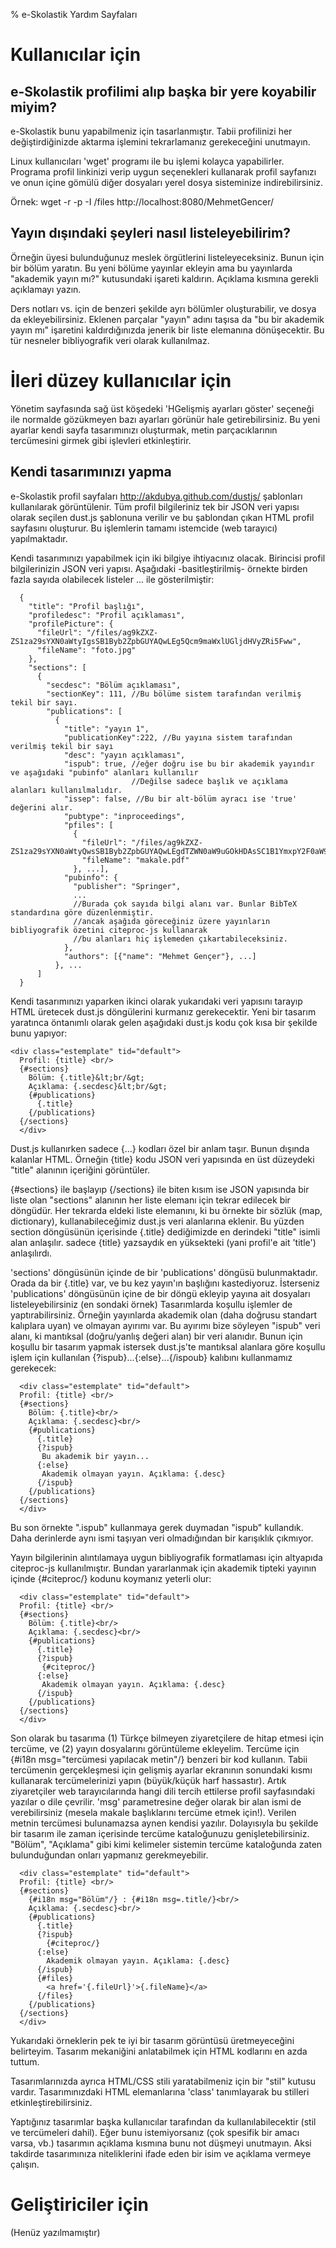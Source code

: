 % e-Skolastik Yardım Sayfaları

Kullanıcılar için
===================
e-Skolastik profilimi alıp başka bir yere koyabilir miyim?
---------------------------------------------------------------
e-Skolastik bunu yapabilmeniz için tasarlanmıştır. Tabii profilinizi her değiştirdiğinizde aktarma işlemini 
tekrarlamanız gerekeceğini unutmayın.

Linux kullanıcıları 'wget' programı ile bu işlemi kolayca yapabilirler. Programa profil linkinizi verip uygun 
seçenekleri kullanarak profil sayfanızı ve onun içine gömülü diğer dosyaları yerel dosya sisteminize indirebilirsiniz.

Örnek:
    wget -r -p  -I /files http://localhost:8080/MehmetGencer/

Yayın dışındaki şeyleri nasıl listeleyebilirim?
------------------------------------------------
Örneğin üyesi bulunduğunuz meslek örgütlerini listeleyeceksiniz. Bunun için bir bölüm yaratın. 
Bu yeni bölüme yayınlar ekleyin ama bu yayınlarda "akademik yayın mı?" kutusundaki işareti kaldırın.
Açıklama kısmına gerekli açıklamayı yazın.

Ders notları vs. için de benzeri şekilde ayrı bölümler oluşturabilir, ve dosya da ekleyebilirsiniz. 
Eklenen parçalar "yayın" adını taşısa da "bu bir akademik yayın mı" işaretini kaldırdığınızda 
jenerik bir liste elemanına dönüşecektir. Bu tür nesneler bibliyografik veri olarak kullanılmaz. 

İleri düzey kullanıcılar için
==============================
Yönetim sayfasında sağ üst köşedeki 'HGelişmiş ayarları göster' seçeneği ile normalde gözükmeyen bazı 
ayarları görünür hale getirebilirsiniz. Bu yeni ayarlar kendi sayfa tasarımınızı oluşturmak, metin parçacıklarının
tercümesini girmek gibi işlevleri etkinleştirir.

Kendi tasarımınızı yapma
-------------------------
e-Skolastik profil sayfaları http://akdubya.github.com/dustjs/ şablonları kullanılarak görüntülenir. 
Tüm profil bilgileriniz tek bir JSON veri yapısı olarak seçilen dust.js şablonuna verilir
ve bu şablondan çıkan HTML profil sayfasını oluşturur. Bu işlemlerin tamamı istemcide (web tarayıcı) yapılmaktadır.

Kendi tasarımınızı yapabilmek için iki bilgiye ihtiyacınız olacak. Birincisi profil bilgilerinizin JSON veri yapısı.
Aşağıdaki -basitleştirilmiş- örnekte birden fazla sayıda olabilecek listeler ... ile gösterilmiştir:

      {
        "title": "Profil başlığı",
        "profiledesc": "Profil açıklaması",
        "profilePicture": { 
          "fileUrl": "/files/ag9kZXZ-ZS1za29sYXN0aWtyIgsSB1Byb2ZpbGUYAQwLEg5Qcm9maWxlUGljdHVyZRi5Fww",
          "fileName": "foto.jpg"
        },
        "sections": [
          {
            "secdesc": "Bölüm açıklaması",
            "sectionKey": 111, //Bu bölüme sistem tarafından verilmiş tekil bir sayı.
            "publications": [
              {
                "title": "yayın 1",
                "publicationKey":222, //Bu yayına sistem tarafından verilmiş tekil bir sayı
                "desc": "yayın açıklaması",
                "ispub": true, //eğer doğru ise bu bir akademik yayındır ve aşağıdaki "pubinfo" alanları kullanılır
                               //Değilse sadece başlık ve açıklama alanları kullanılmalıdır.
                "issep": false, //Bu bir alt-bölüm ayracı ise 'true' değerini alır.
                "pubtype": "inproceedings",
                "pfiles": [
                  { 
                    "fileUrl": "/files/ag9kZXZ-ZS1za29sYXN0aWtyQwsSB1Byb2ZpbGUYAQwLEgdTZWN0aW9uGOkHDAsSC1B1YmxpY2F0aW9uGOsHDAsSD1B1YmxpY2F0aW9uRmlsZRjvBww",
                    "fileName": "makale.pdf"
                  }, ...],
                "pubinfo": {
                  "publisher": "Springer",
                  ...
                  //Burada çok sayıda bilgi alanı var. Bunlar BibTeX standardına göre düzenlenmiştir.
                  //ancak aşağıda göreceğiniz üzere yayınların bibliyografik özetini citeproc-js kullanarak
                  //bu alanları hiç işlemeden çıkartabileceksiniz.
                },
                "authors": [{"name": "Mehmet Gençer"}, ...]
              }, ...
          ]
      }

Kendi tasarımınızı yaparken ikinci olarak yukarıdaki veri yapısını tarayıp HTML üretecek dust.js döngülerini
kurmanız gerekecektir. Yeni bir tasarım yaratınca öntanımlı olarak gelen aşağıdaki dust.js kodu
çok kısa bir şekilde bunu yapıyor:

    <div class="estemplate" tid="default">
      Profil: {title} <br/>
      {#sections}
        Bölüm: {.title}&lt;br/&gt;
        Açıklama: {.secdesc}&lt;br/&gt;
        {#publications}
          {.title}
        {/publications}
      {/sections}
      </div>

Dust.js kullanırken sadece {...} kodları özel bir anlam taşır. Bunun dışında kalanlar HTML.
Örneğin {title} kodu JSON veri yapısında en üst düzeydeki "title" alanının içeriğini görüntüler.

{#sections} ile başlayıp {/sections} ile biten kısım ise JSON yapısında bir liste olan
"sections" alanının her liste elemanı için tekrar edilecek bir döngüdür. Her tekrarda eldeki liste elemanını,
ki bu örnekte bir sözlük (map, dictionary), kullanabileceğimiz dust.js veri alanlarına eklenir.
Bu yüzden section döngüsünün içerisinde {.title} dediğimizde en derindeki "title" isimli alan anlaşılır.
sadece {title} yazsaydık en yüksekteki (yani profil'e ait 'title') anlaşılırdı.

'sections' döngüsünün içinde de bir 'publications' döngüsü bulunmaktadır. Orada da bir {.title} var,
ve bu kez yayın'ın başlığını kastediyoruz. İsterseniz 'publications' döngüsünün içine de bir döngü ekleyip
yayına ait dosyaları listeleyebilirsiniz (en sondaki örnek)
Tasarımlarda koşullu işlemler de yaptırabilirsiniz. Örneğin yayınlarda akademik olan (daha doğrusu standart kalıplara
uyan) ve olmayan ayırımı var. Bu ayırımı bize söyleyen "ispub" veri alanı, ki mantıksal (doğru/yanlış değeri alan)
bir veri alanıdır. Bunun için koşullu bir tasarım yapmak istersek dust.js'te mantıksal alanlara göre
koşullu işlem için kullanılan {?ispub}...{:else}...{/ispoub} kalıbını kullanmamız gerekecek:
      
      <div class="estemplate" tid="default">
      Profil: {title} <br/>
      {#sections}
        Bölüm: {.title}<br/>
        Açıklama: {.secdesc}<br/>
        {#publications}
          {.title}
          {?ispub}
           Bu akademik bir yayın...
          {:else}
           Akademik olmayan yayın. Açıklama: {.desc}
          {/ispub}
        {/publications}
      {/sections}
      </div>

Bu son örnekte ".ispub" kullanmaya gerek duymadan "ispub" kullandık. Daha derinlerde aynı ismi taşıyan 
veri olmadığından bir karışıklık çıkmıyor.

Yayın bilgilerinin alıntılamaya uygun bibliyografik formatlaması için altyapıda citeproc-js kullanılmıştır.
Bundan yararlanmak için akademik tipteki yayının içinde {#citeproc/} kodunu koymanız yeterli olur:

      
      <div class="estemplate" tid="default">
      Profil: {title} <br/>
      {#sections}
        Bölüm: {.title}<br/>
        Açıklama: {.secdesc}<br/>
        {#publications}
          {.title}
          {?ispub}
           {#citeproc/}
          {:else}
           Akademik olmayan yayın. Açıklama: {.desc}
          {/ispub}
        {/publications}
      {/sections}
      </div>

Son olarak bu tasarıma (1) Türkçe bilmeyen ziyaretçilere de hitap etmesi için tercüme, ve (2) yayın dosyalarını 
görüntüleme ekleyelim. Tercüme için {#i18n msg="tercümesi yapılacak metin"/} benzeri bir kod kullanın. Tabii tercümenin
gerçekleşmesi için gelişmiş ayarlar ekranının sonundaki kısmı kullanarak tercümelerinizi yapın (büyük/küçük harf hassastır).
Artık ziyaretçiler web tarayıcılarında hangi dili tercih ettilerse profil sayfasındaki yazılar o dile çevrilir. 'msg' 
parametresine değer olarak bir alan ismi de verebilirsiniz (mesela makale başlıklarını tercüme etmek için!). 
Verilen metnin tercümesi bulunamazsa aynen kendisi yazılır. Dolayısıyla bu şekilde bir tasarım ile
zaman içerisinde tercüme kataloğunuzu genişletebilirsiniz.
"Bölüm", "Açıklama" gibi kimi kelimeler sistemin tercüme kataloğunda zaten bulunduğundan onları yapmanız gerekmeyebilir.

      <div class="estemplate" tid="default">
      Profil: {title} <br/>
      {#sections}
        {#i18n msg="Bölüm"/} : {#i18n msg=.title/}<br/>
        Açıklama: {.secdesc}<br/>
        {#publications}
          {.title}
          {?ispub}
            {#citeproc/}
          {:else}
            Akademik olmayan yayın. Açıklama: {.desc}
          {/ispub}
          {#files}
            <a href='{.fileUrl}'>{.fileName}</a>
          {/files}
        {/publications}
      {/sections}
      </div>

Yukarıdaki örneklerin pek te iyi bir tasarım görüntüsü üretmeyeceğini belirteyim. 
Tasarım mekaniğini anlatabilmek için HTML kodlarını en azda tuttum.

Tasarımlarınızda ayrıca HTML/CSS stili yaratabilmeniz için bir "stil" kutusu vardır.
Tasarımınızdaki HTML elemanlarına 'class' tanımlayarak bu stilleri etkinleştirebilirsiniz.

Yaptığınız tasarımlar başka kullanıcılar tarafından da kullanılabilecektir (stil ve tercümeleri dahil). 
Eğer bunu istemiyorsanız 
(çok spesifik bir amacı varsa, vb.) tasarımın açıklama kısmına bunu not düşmeyi unutmayın. Aksi takdirde
tasarımınıza niteliklerini ifade eden bir isim ve açıklama vermeye çalışın.

Geliştiriciler için
=====================================
(Henüz yazılmamıştır)
